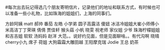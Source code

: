 #每次出去玩记得选几个朋友寄明信片，记录他们的地址和联系方式，有时候也可以准备一些小礼物，比如珠海的姐姐们，上海的同事们。

方龄阿姨
matt
郝帅
番茄 
左皓
小学弟
圆子高露洁
傻妞
冰洁冷姐姐大崔小师傅小米高洁丁丁荣瑛
倩倩
贾佳轩
猴头菇
小帆
晓雯
祝老师
家仪姐
少爷
珠海柠檬姐姐和吉吉姐
软软
汤妈妈
赵洋
大范。。说好约见面，但是见面聊啥。。有代沟啊
晓晴cherry小九
席子
荷姐
大狗霜霜大雕田越
王阳摩克瑞
Jodie
王总
奶茶
